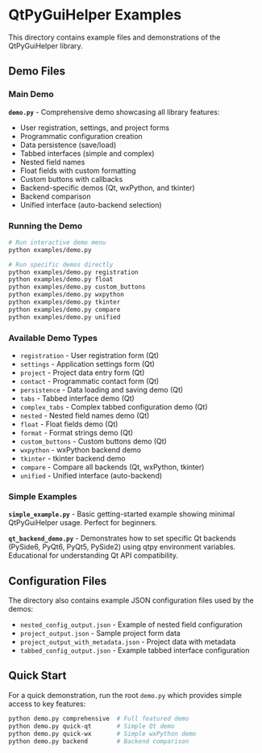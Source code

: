 # QtPyGuiHelper Examples

This directory contains example files and demonstrations of the QtPyGuiHelper library.

## Demo Files

### Main Demo

**`demo.py`** - Comprehensive demo showcasing all library features:
- User registration, settings, and project forms
- Programmatic configuration creation
- Data persistence (save/load)
- Tabbed interfaces (simple and complex)
- Nested field names
- Float fields with custom formatting
- Custom buttons with callbacks
- Backend-specific demos (Qt, wxPython, and tkinter)
- Backend comparison
- Unified interface (auto-backend selection)

### Running the Demo

```bash
# Run interactive demo menu
python examples/demo.py

# Run specific demos directly
python examples/demo.py registration
python examples/demo.py float
python examples/demo.py custom_buttons
python examples/demo.py wxpython
python examples/demo.py tkinter
python examples/demo.py compare
python examples/demo.py unified
```

### Available Demo Types

- `registration` - User registration form (Qt)
- `settings` - Application settings form (Qt)
- `project` - Project data entry form (Qt)
- `contact` - Programmatic contact form (Qt)
- `persistence` - Data loading and saving demo (Qt)
- `tabs` - Tabbed interface demo (Qt)
- `complex_tabs` - Complex tabbed configuration demo (Qt)
- `nested` - Nested field names demo (Qt)
- `float` - Float fields demo (Qt)
- `format` - Format strings demo (Qt)
- `custom_buttons` - Custom buttons demo (Qt)
- `wxpython` - wxPython backend demo
- `tkinter` - tkinter backend demo
- `compare` - Compare all backends (Qt, wxPython, tkinter)
- `unified` - Unified interface (auto-backend)

### Simple Examples

**`simple_example.py`** - Basic getting-started example showing minimal QtPyGuiHelper usage. Perfect for beginners.

**`qt_backend_demo.py`** - Demonstrates how to set specific Qt backends (PySide6, PyQt6, PyQt5, PySide2) using qtpy environment variables. Educational for understanding Qt API compatibility.

## Configuration Files

The directory also contains example JSON configuration files used by the demos:

- `nested_config_output.json` - Example of nested field configuration
- `project_output.json` - Sample project form data
- `project_output_with_metadata.json` - Project data with metadata
- `tabbed_config_output.json` - Example tabbed interface configuration

## Quick Start

For a quick demonstration, run the root `demo.py` which provides simple access to key features:

```bash
python demo.py comprehensive  # Full featured demo
python demo.py quick-qt       # Simple Qt demo
python demo.py quick-wx       # Simple wxPython demo
python demo.py backend        # Backend comparison
```
